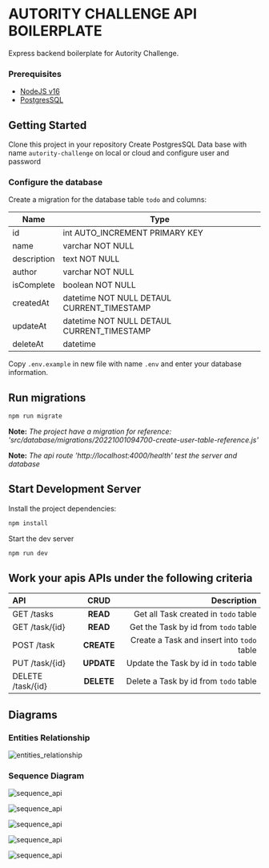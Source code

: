 # AUTORITY CHALLENGE API BOILERPLATE

Express backend boilerplate for Autority Challenge.

### Prerequisites

- [NodeJS v16](https://nodejs.org/)
- [PostgresSQL](https://www.postgresql.org/)

## Getting Started

Clone this project in your repository
Create PostgresSQL Data base with name `autority-challenge` on local or cloud and configure user and password

### Configure the database

Create a migration for the database table `todo` and columns:

| Name      | Type |
| ----------- | ----------- |
| id      | int AUTO_INCREMENT PRIMARY KEY       |
| name   | varchar NOT NULL       |
| description  | text NOT NULL       |
| author   | varchar NOT NULL       |
| isComplete  | boolean NOT NULL       |
| createdAt   | datetime NOT NULL DETAUL CURRENT_TIMESTAMP |
| updateAt   | datetime NOT NULL DETAUL CURRENT_TIMESTAMP |
| deleteAt   | datetime |


Copy `.env.example` in new file with name `.env` and enter your database information.

## Run migrations

```bash
npm run migrate
```
**Note:** *The project have a migration for reference: 'src/database/migrations/20221001094700-create-user-table-reference.js'*

**Note:** *The api route 'http://localhost:4000/health' test the server and database*

## Start Development Server

Install the project dependencies:

```bash
npm install
```

Start the dev server

```bash
npm run dev
```

## Work your apis APIs under the following criteria

| API               |    CRUD    |                                Description |
| :---------------- | :--------: | -----------------------------------------: |
| GET /tasks        |  **READ**  |        Get all Task created in `todo` table |
| GET /task/{id}    |  **READ**  |        Get the Task by id from `todo` table |
| POST /task        | **CREATE** | Create a Task and insert into `todo` table |
| PUT /task/{id}    | **UPDATE** |            Update the Task by id in `todo` table |
| DELETE /task/{id} | **DELETE** |            Delete a Task by id from `todo` table |

## Diagrams

### Entities Relationship

![entities_relationship](https://www.plantuml.com/plantuml/svg/NP11QWH124NtTGgPpK38N20CmuIGWzZbfrDGNHQM3Mb2xXvhrsGZ-jJln-TmDj-tcgwVmq5IU3NUcF3TQybCbGUXUH4MZ5TYjxBiheCECbJEHHi62MAG5XwOgV0Sw6mXCqMxwO7iUarfIlb15rVH2uNsJEWd4RrG4NgZqfpkznKDnWvvFA9rkqLel27w8moqDUgmawrq3mDdpBj_gPr96H-wzGgVwujg1RV0sJ0Fl7lGC8n0UvV_I30NJ-WtfIUQnCV-0000 "entities_relationship")

### Sequence Diagram

![sequence_api](https://www.plantuml.com/plantuml/svg/rPLHJzim4CVV_IbEbYh1L8HAtYg1wAXXI6ojcdGyK1ukjLiiKZjBt4tJjE_EsUwsXf4nrcdI_E2SdVF_xduvAwUrmygjLmLZTmgbgY1L7zRAE8q5I8tB2bTW5-3k50p6bp37egZPmbf7hcDSAkYKD7UyJwV0seKLOoMfwhakqJWuhopDDmne78U5CZAi3cW4W_FNEBzVLdOjOmZEsMr3X0iZIwl9eZGu0DQ0fMOI7UPOAoyotBBz81UPC-QqAnHSA0Sa30xh-vgncDF1YHVfmuN8u32-mRdJ7z6feCveyauoxqCghiHP1g_WV39w2yvA-yFNXv4vbRFHk_aoCpEdPHzwNMyPNAa-y8mYG8-7BMaDRIsmgDNCVAMjxqUEkX3y_JeUETe-uggrFt7Bf6h43wbI0g6oVvz2m6NK9__z8-o06lBFe6KhxyFUIu33zHin4QG7nz1hf__IofyXkOjSWyfPfS9U0FCOoNYKRfYq4xbybuf9Hezi57di-MIwuEFlm_l1rLIai1TJItWtPhJ_6w2IdofBTW7r1t8DKDDI_WBKz5ll9EsafkFX81CHKahDvWDJq_Z6tMwYP7Sscxlmbz0yeTOWCrI5QYKpf0j3HJyBP-FtvBNwRuYSqZ-4VbiF "sequence_api")

![sequence_api](https://www.plantuml.com/plantuml/svg/1/rPLHJzim4CVV_IbEbYh1L8HAtYg1wAXXI6ojcdGyK1ukjLiiKZjBt4tJjE_EsUwsXf4nrcdI_E2SdVF_xduvAwUrmygjLmLZTmgbgY1L7zRAE8q5I8tB2bTW5-3k50p6bp37egZPmbf7hcDSAkYKD7UyJwV0seKLOoMfwhakqJWuhopDDmne78U5CZAi3cW4W_FNEBzVLdOjOmZEsMr3X0iZIwl9eZGu0DQ0fMOI7UPOAoyotBBz81UPC-QqAnHSA0Sa30xh-vgncDF1YHVfmuN8u32-mRdJ7z6feCveyauoxqCghiHP1g_WV39w2yvA-yFNXv4vbRFHk_aoCpEdPHzwNMyPNAa-y8mYG8-7BMaDRIsmgDNCVAMjxqUEkX3y_JeUETe-uggrFt7Bf6h43wbI0g6oVvz2m6NK9__z8-o06lBFe6KhxyFUIu33zHin4QG7nz1hf__IofyXkOjSWyfPfS9U0FCOoNYKRfYq4xbybuf9Hezi57di-MIwuEFlm_l1rLIai1TJItWtPhJ_6w2IdofBTW7r1t8DKDDI_WBKz5ll9EsafkFX81CHKahDvWDJq_Z6tMwYP7Sscxlmbz0yeTOWCrI5QYKpf0j3HJyBP-FtvBNwRuYSqZ-4VbiF "sequence_api")

![sequence_api](https://www.plantuml.com/plantuml/svg/2/rPLHJzim4CVV_IbEbYh1L8HAtYg1wAXXI6ojcdGyK1ukjLiiKZjBt4tJjE_EsUwsXf4nrcdI_E2SdVF_xduvAwUrmygjLmLZTmgbgY1L7zRAE8q5I8tB2bTW5-3k50p6bp37egZPmbf7hcDSAkYKD7UyJwV0seKLOoMfwhakqJWuhopDDmne78U5CZAi3cW4W_FNEBzVLdOjOmZEsMr3X0iZIwl9eZGu0DQ0fMOI7UPOAoyotBBz81UPC-QqAnHSA0Sa30xh-vgncDF1YHVfmuN8u32-mRdJ7z6feCveyauoxqCghiHP1g_WV39w2yvA-yFNXv4vbRFHk_aoCpEdPHzwNMyPNAa-y8mYG8-7BMaDRIsmgDNCVAMjxqUEkX3y_JeUETe-uggrFt7Bf6h43wbI0g6oVvz2m6NK9__z8-o06lBFe6KhxyFUIu33zHin4QG7nz1hf__IofyXkOjSWyfPfS9U0FCOoNYKRfYq4xbybuf9Hezi57di-MIwuEFlm_l1rLIai1TJItWtPhJ_6w2IdofBTW7r1t8DKDDI_WBKz5ll9EsafkFX81CHKahDvWDJq_Z6tMwYP7Sscxlmbz0yeTOWCrI5QYKpf0j3HJyBP-FtvBNwRuYSqZ-4VbiF "sequence_api")

![sequence_api](https://www.plantuml.com/plantuml/svg/3/rPLHJzim4CVV_IbEbYh1L8HAtYg1wAXXI6ojcdGyK1ukjLiiKZjBt4tJjE_EsUwsXf4nrcdI_E2SdVF_xduvAwUrmygjLmLZTmgbgY1L7zRAE8q5I8tB2bTW5-3k50p6bp37egZPmbf7hcDSAkYKD7UyJwV0seKLOoMfwhakqJWuhopDDmne78U5CZAi3cW4W_FNEBzVLdOjOmZEsMr3X0iZIwl9eZGu0DQ0fMOI7UPOAoyotBBz81UPC-QqAnHSA0Sa30xh-vgncDF1YHVfmuN8u32-mRdJ7z6feCveyauoxqCghiHP1g_WV39w2yvA-yFNXv4vbRFHk_aoCpEdPHzwNMyPNAa-y8mYG8-7BMaDRIsmgDNCVAMjxqUEkX3y_JeUETe-uggrFt7Bf6h43wbI0g6oVvz2m6NK9__z8-o06lBFe6KhxyFUIu33zHin4QG7nz1hf__IofyXkOjSWyfPfS9U0FCOoNYKRfYq4xbybuf9Hezi57di-MIwuEFlm_l1rLIai1TJItWtPhJ_6w2IdofBTW7r1t8DKDDI_WBKz5ll9EsafkFX81CHKahDvWDJq_Z6tMwYP7Sscxlmbz0yeTOWCrI5QYKpf0j3HJyBP-FtvBNwRuYSqZ-4VbiF "sequence_api")

![sequence_api](https://www.plantuml.com/plantuml/svg/4/rPLHJzim4CVV_IbEbYh1L8HAtYg1wAXXI6ojcdGyK1ukjLiiKZjBt4tJjE_EsUwsXf4nrcdI_E2SdVF_xduvAwUrmygjLmLZTmgbgY1L7zRAE8q5I8tB2bTW5-3k50p6bp37egZPmbf7hcDSAkYKD7UyJwV0seKLOoMfwhakqJWuhopDDmne78U5CZAi3cW4W_FNEBzVLdOjOmZEsMr3X0iZIwl9eZGu0DQ0fMOI7UPOAoyotBBz81UPC-QqAnHSA0Sa30xh-vgncDF1YHVfmuN8u32-mRdJ7z6feCveyauoxqCghiHP1g_WV39w2yvA-yFNXv4vbRFHk_aoCpEdPHzwNMyPNAa-y8mYG8-7BMaDRIsmgDNCVAMjxqUEkX3y_JeUETe-uggrFt7Bf6h43wbI0g6oVvz2m6NK9__z8-o06lBFe6KhxyFUIu33zHin4QG7nz1hf__IofyXkOjSWyfPfS9U0FCOoNYKRfYq4xbybuf9Hezi57di-MIwuEFlm_l1rLIai1TJItWtPhJ_6w2IdofBTW7r1t8DKDDI_WBKz5ll9EsafkFX81CHKahDvWDJq_Z6tMwYP7Sscxlmbz0yeTOWCrI5QYKpf0j3HJyBP-FtvBNwRuYSqZ-4VbiF "sequence_api")
